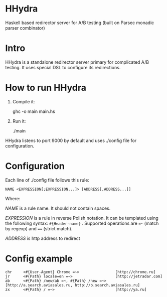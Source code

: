HHydra
======

Haskell based redirector server for A/B testing (built on Parsec monadic parser combinator)

Intro
======
HHydra is a standalone redirector server primary for complicated A/B testing. It uses special DSL to configure its redirections.

How to run HHydra
======
1. Compile it:
    
    ghc -o main main.hs
  
2. Run it: 
    
    ./main
    
HHydra listens to port 9000 by default and uses ./config file for configuration.

Configuration
======
Each line of ./config file follows this rule:

`NAME <EXPRESSION[;EXPRESSION...]> [ADDRESS[,ADDRESS...]]` 

Where:

_NAME_ is a rule name. It should not contain spaces.

_EXPRESSION_ is a rule in reverse Polish notation. It can be templated using the following syntax: `#{Header-name}` . Supported operations are `=~` (match by regexp) and `==` (strict match).

_ADDRESS_ is http address to redirect

Config example
======
    chr     <#{User-Agent} Chrome =~>                [http://chrome.ru]
    jr      <#{Path} locale=en =~>                   [http://jetradar.com]
    ab      <#{Path} /new/ab =~, #{Path} /new =~>    [http://a.search.aviasales.ru, http://b.search.aviasales.ru]
    zx      <#{Path} / =~>                           [http://ya.ru]
